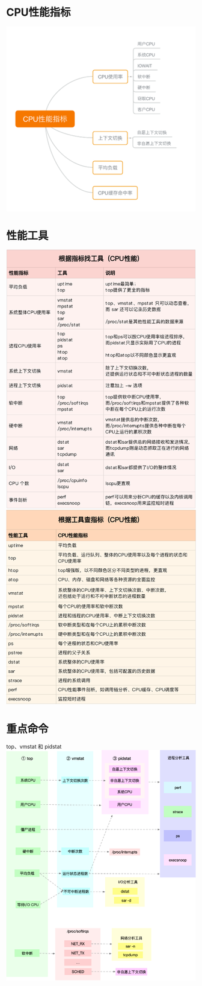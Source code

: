 # CPU性能指标
<img src="https://raw.githubusercontent.com/dark-tone/notes/main/%E6%93%8D%E4%BD%9C%E7%B3%BB%E7%BB%9F/imgs/1.webp">

# 性能工具
<img src="https://raw.githubusercontent.com/dark-tone/notes/main/%E6%93%8D%E4%BD%9C%E7%B3%BB%E7%BB%9F/imgs/2.webp">
<img src="https://raw.githubusercontent.com/dark-tone/notes/main/%E6%93%8D%E4%BD%9C%E7%B3%BB%E7%BB%9F/imgs/3.webp">

# 重点命令
top、vmstat 和 pidstat
<img src="https://raw.githubusercontent.com/dark-tone/notes/main/%E6%93%8D%E4%BD%9C%E7%B3%BB%E7%BB%9F/imgs/4.webp">